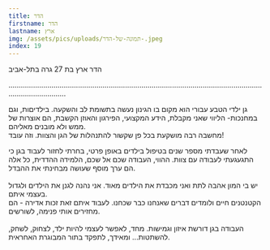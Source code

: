 ```yaml
---
title: הדר
firstname: הדר
lastname: ארץ
img: /assets/pics/uploads/תמונה-של-הדר-.jpeg
index: 19
---
```

הדר ארץ בת 27 גרה בתל-אביב

........................................................................................................................................................

 גן ילדי הטבע עבורי הוא מקום בו הגינון נעשה בתשומת לב והשקעה. בילדיםות, וגם במחנכות- הליווי שאני מקבלת, הידע המקצועי, הפירגון והאוזן הקשבת, הם אוצרות של ממש ולא מובנים מאליהם.\
מחשבה רבה מושקעת בכל פן שקשור להתנהלות של הגן והצוות. וזה עובד!

לאחר שעבדתי מספר שנים בטיפול בילדים באופן פרטי, בחרתי לחזור לעבוד בגן כי התגעגעתי לעבודה עם צוות. ההווי, העבודה שכם אל שכם, הלמידה ההדדית, כל אלה הם ערך מוסף שעושה מבחינתי את ההבדל.\
\
יש בי המון אהבה לתת ואני מכבדת את הילדים מאוד. אני נהנה לגנן את הילדים ולגדול בעצמי איתם.\
הקטנטנים חיים ולומדים דברים שאנחנו כבר שכחנו. לעבוד איתם זאת זכות אדירה - הם מחזירים אותי פנימה, לשורשים.\
\
העבודה בגן דורשת איזון וגמישות. מחד, לאפשר לעצמי להיות ילד, לצחוק, לשחק, להשתטות... ומאידך, לתפקד בתור המבוגרת האחראית.